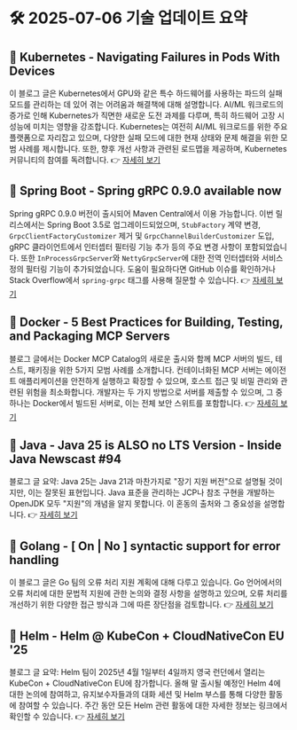 # 🛠️ 2025-07-06 기술 업데이트 요약

## 🔹 Kubernetes - Navigating Failures in Pods With Devices
이 블로그 글은 Kubernetes에서 GPU와 같은 특수 하드웨어를 사용하는 파드의 실패 모드를 관리하는 데 있어 겪는 어려움과 해결책에 대해 설명합니다. AI/ML 워크로드의 증가로 인해 Kubernetes가 직면한 새로운 도전 과제를 다루며, 특히 하드웨어 고장 시 성능에 미치는 영향을 강조합니다. Kubernetes는 여전히 AI/ML 워크로드를 위한 주요 플랫폼으로 자리잡고 있으며, 다양한 실패 모드에 대한 현재 상태와 문제 해결을 위한 모범 사례를 제시합니다. 또한, 향후 개선 사항과 관련된 로드맵을 제공하며, Kubernetes 커뮤니티의 참여를 독려합니다.
👉 [자세히 보기](https://kubernetes.io/blog/2025/07/03/navigating-failures-in-pods-with-devices/)

## 🔹 Spring Boot - Spring gRPC 0.9.0 available now
Spring gRPC 0.9.0 버전이 출시되어 Maven Central에서 이용 가능합니다. 이번 릴리스에서는 Spring Boot 3.5로 업그레이드되었으며, `StubFactory` 계약 변경, `GrpcClientFactoryCustomizer` 제거 및 `GrpcChannelBuilderCustomizer` 도입, gRPC 클라이언트에서 인터셉터 필터링 기능 추가 등의 주요 변경 사항이 포함되었습니다. 또한 `InProcessGrpcServer`와 `NettyGrpcServer`에 대한 전역 인터셉터와 서비스 정의 필터링 기능이 추가되었습니다. 도움이 필요하다면 GitHub 이슈를 확인하거나 Stack Overflow에서 `spring-grpc` 태그를 사용해 질문할 수 있습니다.
👉 [자세히 보기](https://spring.io/blog/2025/07/04/spring-grpc-0-9-0-available-now)

## 🔹 Docker - 5 Best Practices for Building, Testing, and Packaging MCP Servers
블로그 글에서는 Docker MCP Catalog의 새로운 출시와 함께 MCP 서버의 빌드, 테스트, 패키징을 위한 5가지 모범 사례를 소개합니다. 컨테이너화된 MCP 서버는 에이전트 애플리케이션을 안전하게 실행하고 확장할 수 있으며, 호스트 접근 및 비밀 관리와 관련된 위험을 최소화합니다. 개발자는 두 가지 방법으로 서버를 제출할 수 있으며, 그 중 하나는 Docker에서 빌드된 서버로, 이는 전체 보안 스위트를 포함합니다.
👉 [자세히 보기](https://www.docker.com/blog/mcp-server-best-practices/)

## 🔹 Java - Java 25 is ALSO no LTS Version - Inside Java Newscast #94
블로그 글 요약: Java 25는 Java 21과 마찬가지로 "장기 지원 버전"으로 설명될 것이지만, 이는 잘못된 표현입니다. Java 표준을 관리하는 JCP나 참조 구현을 개발하는 OpenJDK 모두 "지원"의 개념을 알지 못합니다. 이 혼동의 출처와 그 중요성을 설명합니다.
👉 [자세히 보기](https://inside.java/2025/07/03/newscast-94/)

## 🔹 Golang - [ On | No ] syntactic support for error handling
이 블로그 글은 Go 팀의 오류 처리 지원 계획에 대해 다루고 있습니다. Go 언어에서의 오류 처리에 대한 문법적 지원에 관한 논의와 결정 사항을 설명하고 있으며, 오류 처리를 개선하기 위한 다양한 접근 방식과 그에 따른 장단점을 검토합니다.
👉 [자세히 보기](https://go.dev/blog/error-syntax)

## 🔹 Helm - Helm @ KubeCon + CloudNativeCon EU '25
블로그 글 요약: Helm 팀이 2025년 4월 1일부터 4일까지 영국 런던에서 열리는 KubeCon + CloudNativeCon EU에 참가합니다. 올해 말 출시될 예정인 Helm 4에 대한 논의에 참여하고, 유지보수자들과의 대화 세션 및 Helm 부스를 통해 다양한 활동에 참여할 수 있습니다. 주간 동안 모든 Helm 관련 활동에 대한 자세한 정보는 링크에서 확인할 수 있습니다.
👉 [자세히 보기](https://helm.sh/blog/helm-at-kubecon-eu-25/)

